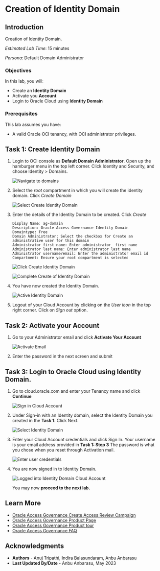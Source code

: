 # Creation of Identity Domain

## Introduction

Creation of Identity Domain. 

*Estimated Lab Time*: 15 minutes

*Persona*: Default Domain Administrator


### Objectives

In this lab, you will:
 * Create an **Identity Domain**
 * Activate you **Account**
 * Login to Oracle Cloud using **Identity Domain**

### Prerequisites
This lab assumes you have:
- A valid Oracle OCI tenancy, with OCI administrator privileges.


## Task 1: Create Identity Domain 

1. Login to OCI console as **Default Domain Administrator**. Open up the hamburger menu in the top left corner. Click Identity and Security, and choose Identity > Domains. 

    ![Navigate to domains](images/navigate-to-domains.png)

2. Select the *root* compartment in which you will create the identity domain. Click *Create Domain*

    ![Select Create Identity Domain](images/create-domains.png)

3. Enter the details of the Identity Domain to be created. Click *Create*  
    
    ```
    Display Name: ag-domain
    Description: Oracle Access Governance Identity Domain
    Domaintype: Free
    Domain Administrator: Select the checkbox for Create an administrative user for this domain 
    Administrator first name: Enter administrator  first name 
    Administrator last name: Enter administrator last name 
    Administrator username/email: Enter the administrator email id
    Compartment: Ensure your root compartment is selected
    ```


    ![Click Create Identity Domain](images/click-create-domain.png) 

    ![Complete Create of Identity Domain](images/complete-creation-domain.png)

     
4. You have now created the Identity Domain. 


    ![Active Identity Domain](images/active-identity-domain.png) 

5. Logout of your Cloud Account by clicking on the *User icon* in the top right corner. Click on *Sign out* option. 

## Task 2: Activate your Account 

1. Go to your Administrator email and click **Activate Your Account**

    ![Activate Email](images/activate-email.png)

2. Enter the password in the next screen and submit


## Task 3: Login to Oracle Cloud using Identity Domain. 

1. Go to cloud.oracle.com and enter your Tenancy name and click **Continue**

    ![Sign in Cloud Account](images/sign-in-tenancy.png)

2. Under Sign-in with an Identity domain, select the Identity Domain you created in the **Task 1**. Click Next.

    ![Select Identity Domain](images/select-identity-domain.png)

3. Enter your Cloud Account credentials and click Sign In. Your username is your email address provided in **Task 1: Step 3** The password is what you chose when you reset through Activation mail.

    ![Enter user credentials](images/user-credentials-identitydomain.png)

5. You are now signed in to Identity Domain. 
    
     ![Logged into Identity Domain Cloud Account](images/logged-in-identitydomain.png)


    You may now **proceed to the next lab.**

## Learn More

* [Oracle Access Governance Create Access Review Campaign](https://docs.oracle.com/en/cloud/paas/access-governance/pdapg/index.html)
* [Oracle Access Governance Product Page](https://www.oracle.com/security/cloud-security/access-governance/)
* [Oracle Access Governance Product tour](https://www.oracle.com/webfolder/s/quicktours/paas/pt-sec-access-governance/index.html)
* [Oracle Access Governance FAQ](https://www.oracle.com/security/cloud-security/access-governance/faq/)

## Acknowledgments
* **Authors** - Anuj Tripathi, Indira Balasundaram, Anbu Anbarasu
* **Last Updated By/Date** - Anbu Anbarasu, May 2023